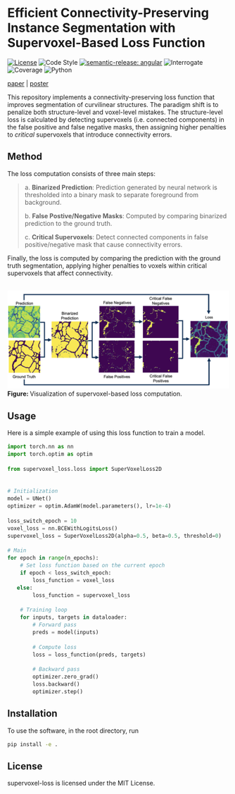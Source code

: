 # Efficient Connectivity-Preserving Instance Segmentation with Supervoxel-Based Loss Function

[![License](https://img.shields.io/badge/license-MIT-brightgreen)](LICENSE)
![Code Style](https://img.shields.io/badge/code%20style-black-black)
[![semantic-release: angular](https://img.shields.io/badge/semantic--release-angular-e10079?logo=semantic-release)](https://github.com/semantic-release/semantic-release)
![Interrogate](https://img.shields.io/badge/interrogate-97.8%25-brightgreen)
![Coverage](https://img.shields.io/badge/coverage-100%25-brightgreen?logo=codecov)
![Python](https://img.shields.io/badge/python->=3.7-blue?logo=python)

[paper](https://arxiv.org/abs/2501.01022) | [poster](https://github.com/AllenNeuralDynamics/supervoxel-loss/blob/main/imgs/poster.pdf)

This repository implements a connectivity-preserving loss function that improves segmentation of curvilinear structures. The paradigm shift is to penalize both structure-level and voxel-level mistakes. The structure-level loss is calculated by detecting supervoxels (i.e. connected components) in the false positive and false negative masks, then assigning higher penalties to *critical* supervoxels that introduce connectivity errors.

## Method

The loss computation consists of three main steps:

<blockquote>
  <p>a. <strong>Binarized Prediction</strong>: Prediction generated by neural network is thresholded into a binary mask to separate foreground from background.</p>
  <p>b. <strong>False Postive/Negative Masks</strong>: Computed by comparing binarized prediction to the ground truth.</p>
  <p>c. <strong>Critical Supervoxels</strong>: Detect connected components in false positive/negative mask that cause connectivity errors.</p>
</blockquote>

Finally, the loss is computed by comparing the prediction with the ground truth segmentation, applying higher penalties to voxels within critical supervoxels that affect connectivity.
<br>
<br>

<p>
  <img src="imgs/pipeline.png" width="900" alt="pipeline">
  <br>
  <b> Figure: </b>Visualization of supervoxel-based loss computation.
</p>

## Usage

Here is a simple example of using this loss function to train a model.

```python
import torch.nn as nn
import torch.optim as optim

from supervoxel_loss.loss import SuperVoxelLoss2D

    
# Initialization
model = UNet()
optimizer = optim.AdamW(model.parameters(), lr=1e-4)

loss_switch_epoch = 10
voxel_loss = nn.BCEWithLogitsLoss()
supervoxel_loss = SuperVoxelLoss2D(alpha=0.5, beta=0.5, threshold=0)

# Main
for epoch in range(n_epochs):
    # Set loss function based on the current epoch
    if epoch < loss_switch_epoch:
        loss_function = voxel_loss
   else:
        loss_function = supervoxel_loss

    # Training loop
    for inputs, targets in dataloader:
        # Forward pass
        preds = model(inputs)

        # Compute loss
        loss = loss_function(preds, targets)

        # Backward pass
        optimizer.zero_grad()
        loss.backward()
        optimizer.step()
```

## Installation
To use the software, in the root directory, run
```bash
pip install -e .
```

## License
supervoxel-loss is licensed under the MIT License.
